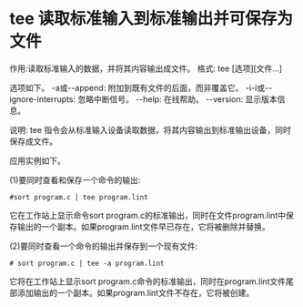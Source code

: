 # tee 读取标准输入到标准输出并可保存为文件

作用:读取标准输入的数据，并将其内容输出成文件。
格式: tee [选项][文件...]

选项如下。
-a或--append: 附加到既有文件的后面，而非覆盖它。
-i-i或--ignore-interrupts: 忽略中断信号。
--help: 在线帮助。
--version: 显示版本信息。

说明: tee 指令会从标准输入设备读取数据，将其内容输出到标准输出设备，同时保存成文件。

应用实例如下。

(1)要同时查看和保存一个命令的输出:
```
#sort program.c | tee program.lint
```
它在工作站上显示命令sort program.c的标准输出，同时在文件program.lint中保存输出的一个副本。如果program.lint文件早已存在，它将被删除并替换。

(2)要同时查看一个命令的输出并保存到一个现有文件:
```
# sort program.c | tee -a program.lint
```
它将在工作站上显示sort program.c命令的标准输出，同时在program.lint文件尾部添加输出的一个副本。如果program.lint文件不存在，它将被创建。